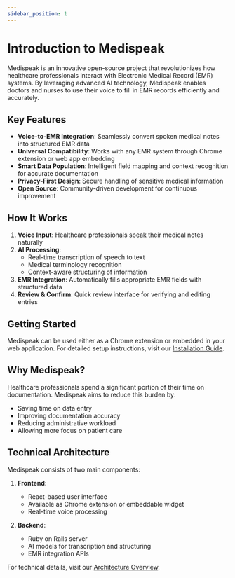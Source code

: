 ```yaml
---
sidebar_position: 1
---
```


# Introduction to Medispeak

Medispeak is an innovative open-source project that revolutionizes how healthcare professionals interact with Electronic Medical Record (EMR) systems. By leveraging advanced AI technology, Medispeak enables doctors and nurses to use their voice to fill in EMR records efficiently and accurately.

## Key Features

- **Voice-to-EMR Integration**: Seamlessly convert spoken medical notes into structured EMR data
- **Universal Compatibility**: Works with any EMR system through Chrome extension or web app embedding
- **Smart Data Population**: Intelligent field mapping and context recognition for accurate documentation
- **Privacy-First Design**: Secure handling of sensitive medical information
- **Open Source**: Community-driven development for continuous improvement

## How It Works

1. **Voice Input**: Healthcare professionals speak their medical notes naturally
2. **AI Processing**: 
   - Real-time transcription of speech to text
   - Medical terminology recognition
   - Context-aware structuring of information
3. **EMR Integration**: Automatically fills appropriate EMR fields with structured data
4. **Review & Confirm**: Quick review interface for verifying and editing entries

## Getting Started

Medispeak can be used either as a Chrome extension or embedded in your web application. For detailed setup instructions, visit our [Installation Guide](/docs/installation).

## Why Medispeak?

Healthcare professionals spend a significant portion of their time on documentation. Medispeak aims to reduce this burden by:
- Saving time on data entry
- Improving documentation accuracy
- Reducing administrative workload
- Allowing more focus on patient care

## Technical Architecture

Medispeak consists of two main components:

1. **Frontend**:
   - React-based user interface
   - Available as Chrome extension or embeddable widget
   - Real-time voice processing
   
2. **Backend**:
   - Ruby on Rails server
   - AI models for transcription and structuring
   - EMR integration APIs

For technical details, visit our [Architecture Overview](/docs/architecture).
